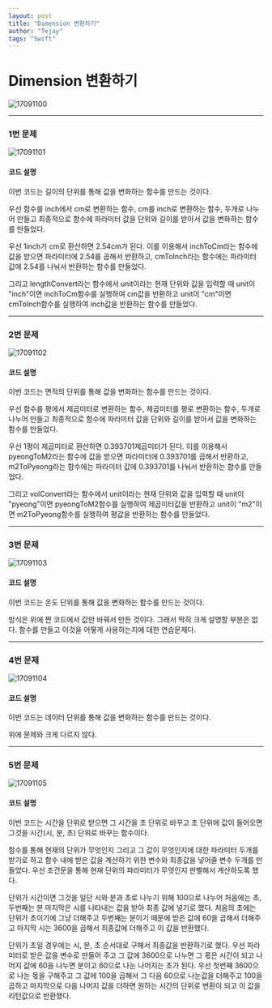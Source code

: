 ```yaml
---
layout: post
title: "Dimension 변환하기"
author: "Tejay"
tags: "Swift"
---
```


# Dimension 변환하기

![17091100](https://simajune.github.io/img/posting/17091100.png)

** **



### 1번 문제

![17091101](https://simajune.github.io/img/posting/17091101.png)



#### 코드 설명

이번 코드는 길이의 단위를 통해 값을 변화하는 함수를 만드는 것이다.

우선 함수를 inch에서 cm로 변환하는 함수, cm를 inch로 변환하는 함수, 두개로 나누어 만들고 최종적으로 함수에 파라미터 값을 단위와 길이를 받아서 값을 변화하는 함수를 만들었다.  

우선 1inch가 cm로 환산하면 2.54cm가 된다. 이를 이용해서 inchToCm라는 함수에 값을 받으면 파라미터에 2.54를 곱해서 반환하고, cmToInch라는 함수에는 파라미터 값에 2.54를 나눠서 반환하는 함수를 만들었다.

그리고 lengthConvert라는 함수에서 unit이라는 현재 단위와 값을 입력할 때 unit이 "inch"이면 inchToCm함수를 실행하여 cm값을 반환하고 unit이 "cm"이면 cmToInch함수를 실행하여 inch값을 반환하는 함수를 만들었다.

** **

### 2번 문제

![17091102](https://simajune.github.io/img/posting/17091102.png)

#### 코드 설명

이번 코드는 면적의 단위를 통해 값을 변화하는 함수를 만드는 것이다.

우선 함수를 평에서 제곱미터로 변환하는 함수, 제곱미터를 평로 변환하는 함수, 두개로 나누어 만들고 최종적으로 함수에 파라미터 값을 단위와 길이를 받아서 값을 변화하는 함수를 만들었다.  

우선 1평이 제곱미터로 환산하면 0.393701제곱미터가 된다. 이를 이용해서 pyeongToM2라는 함수에 값을 받으면 파라미터에 0.393701를 곱해서 반환하고, m2ToPyeong라는 함수에는 파라미터 값에 0.393701를 나눠서 반환하는 함수를 만들었다.

그리고 volConvert라는 함수에서 unit이라는 현재 단위와 값을 입력할 때 unit이 "pyeong"이면 pyeongToM2함수를 실행하여 제곱미터값을 반환하고 unit이 "m2"이면 m2ToPyeong함수를 실행하여 평값을 반환하는 함수를 만들었다.

** **

### 3번 문제

![17091103](https://simajune.github.io/img/posting/17091103.png)

#### 코드 설명

이번 코드는 온도 단위를 통해 값을 변화하는 함수를 만드는 것이다.

방식은 위에 짠 코드에서 값만 바꿔서 만든 것이다. 그래서 딱히 크게 설명할 부분은 없다. 함수를 만들고 이것을 어떻게 사용하는지에 대한 연습문제다.

** **

### 4번 문제

![17091104](https://simajune.github.io/img/posting/17091104.png)

#### 코드 설명

이번 코드는 데이터 단위를 통해 값을 변화하는 함수를 만드는 것이다.

위에 문제와 크게 다르지 않다.

** **

### 5번 문제

![17091105](https://simajune.github.io/img/posting/17091105.png)

#### 코드 설명

이번 코드는 시간을 단위로 받으면 그 시간을 초 단위로 바꾸고 초 단위에 값이 들어오면 그것을 시간(시, 분, 초) 단위로 바꾸는 함수이다.

함수를 통해 현재의 단위가 무엇인지 그리고 그 값이 무엇인지에 대한 파라미터 두개를 받기로 하고 함수 내에 받은 값을 계산하기 위한 변수와 최종값을 넣어줄 변수 두개를 만들었다. 우선 조건문을 통해 현재 단위의 파라미터가 무엇인지 판별해서 계산하도록 했다.

단위가 시간이면 그것을 일단 시와 분과 초로 나누기 위해 100으로 나누어 처음에는 초, 두번째는 분 마지막은 시를 나타내는 값을 받아 최종 값에 넣기로 했다. 처음의 초에는 단위가 초이기에 그냥 더해주고 두번째는 분이기 때문에 받은 값에 60을 곱해서 더해주고 마지막 시는 3600을 곱해서 최종값에 더해주고 이 값을 반환했다.

단위가 초일 경우에는 시, 분, 초 순서대로 구해서 최종값을 반환하기로 했다. 우선 파라미터로 받은 값을 변수로 만들어 주고 그 값에 3600으로 나누면 그 몫은 시간이 되고 나머지 값에 60을 나누면 분이고 60으로 나눈 나머지는 초가 된다. 우선 첫번째 3600으로 나눈 몫을 구해주고 그 값에 100을 곱해서  그 다음 60으로 나눈값을 더해주고 100을 곱하고 마지막으로 다음 나머지 값을 더하면 원하는 시간의 단위로 변환이 되고 이 값을 리턴값으로 반환했다.
